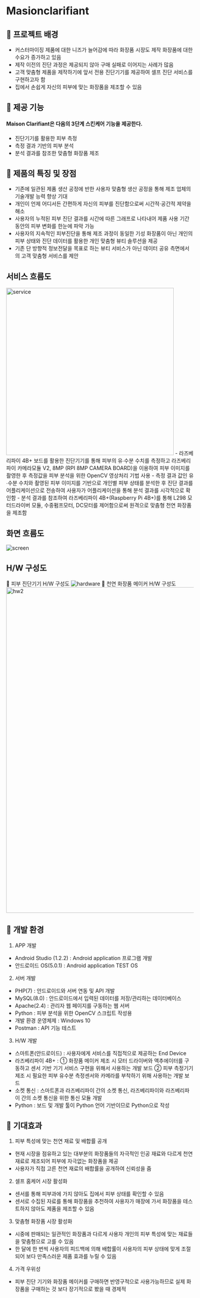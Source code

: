 # Masionclarifiant

##  📌 프로젝트 배경
- 커스터마이징 제품에 대한 니즈가 늘어감에 따라 화장품 시장도 제작 화장품에 대한 수요가 증가하고 있음
- 제작 이전의 진단 과정은 제공되지 않아 구매 실패로 이어지는 사례가 많음
- 고객 맞춤형 제품을 제작하기에 앞서 전용 진단기기를 제공하여 셀프 진단 서비스를 구현하고자 함
- 집에서 손쉽게 자신의 피부에 맞는 화장품을 제조할 수 있음

##  📌 제공 기능
#### Maison Clarifiant은 다음의 3단계 스킨케어 기능을 제공한다.
- 진단기기를 활용한 피부 측정
- 측정 결과 기반의 피부 분석
- 분석 결과를 참조한 맞춤형 화장품 제조

## 📌 제품의 특징 및 장점
- 기존에 일관된 제품 생산 공정에 반한 사용자 맞춤형 생산 공정을 통해 제조 업체의 기술개발 능력 향상 기대
- 개인이 언제 어디서든 간편하게 자신의 피부를 진단함으로써 시간적·공간적 제약을 해소
- 사용자의 누적된 피부 진단 결과를 시간에 따른 그래프로 나타내어 제품 사용 기간 동안의 피부 변화를 한눈에 파악 가능
- 사용자의 지속적인 피부진단을 통해 제조 과정이 동일한 기성 화장품이 아닌 개인의 피부 상태와 진단 데이터를 활용한 개인 맞춤형 뷰티 솔루션을 제공
- 기존 단 방향적 정보전달을 목표로 하는 뷰티 서비스가 아닌 데이터 공유  측면에서의 고객 맞춤형 서비스를 제안

## 서비스 흐름도
<img width="450" alt="service" src="https://user-images.githubusercontent.com/29416323/115499571-9bfb2680-a2aa-11eb-935c-d57dcdce3984.png">
- 라즈베리파이 4B+ 보드를 활용한 진단기기를 통해 피부의 유∙수분 수치를 측정하고 라즈베리파이 카메라모듈 V2, 8MP (RPI 8MP CAMERA BOARD)을 이용하여 피부 이미지를 촬영한 후 측정값을 피부 분석을 위한 OpenCV 영상처리 기법 사용
- 측정 결과 값인 유∙수분 수치와 촬영된 피부 이미지를 기반으로 개인별 피부 상태를 분석한 후 진단 결과를 어플리케이션으로 전송하여 사용자가 어플리케이션을 통해 분석 결과를 시각적으로 확인함
- 분석 결과를 참조하여 라즈베리파이 4B+(Raspberry Pi 4B+)를 통해 L298 모터드라이버 모듈, 수중펌프모터, DC모터를 제어함으로써 원격으로 맞춤형 천연 화장품을 제조함

## 화면 흐름도
![screen](https://user-images.githubusercontent.com/29416323/115499537-90a7fb00-a2aa-11eb-9324-7c4cfcceca7a.png)

## H/W 구성도
📎 피부 진단기기 H/W 구성도
![hardware](https://user-images.githubusercontent.com/29416323/115499551-97cf0900-a2aa-11eb-9aec-53efd7791835.png)
📎 천연 화장품 메이커 H/W 구성도
<img width="876" alt="hw2" src="https://user-images.githubusercontent.com/29416323/115499555-98679f80-a2aa-11eb-919d-b5f11a89c32b.png">

## 📌 개발 환경
1) APP 개발
- Android Studio (1.2.2) : Android application 프로그램 개발
- 안드로이드 OS(5.0.1) : Android application TEST OS
2) 서버 개발
- PHP(7) : 안드로이드와 서버 연동 및 API 개발
- MySQL(8.0) : 안드로이드에서 입력된 데이터를 저장/관리하는 데이터베이스
- Apache(2.4) : 관리자 웹 페이지를 구동하는 웹 서버
- Python : 피부 분석을 위한 OpenCV 스크립트 작성용 
- 개발 환경 운영체제 : Windows 10
- Postman : API 기능 테스트
3) H/W 개발
- 스마트폰(안드로이드) : 사용자에게 서비스를 직접적으로 제공하는 End Device
- 라즈베리파이 4B+ : ① 화장품 메이커 제조 시 모터 드라이버와 액추에이터를 구동하고 센서 기반 기기 서비스 구현을 위해서 사용하는 개발 보드
② 피부 측정기기 제조 시 필요한 피부 유수분 측정센서와 카메라를 부착하기 위해 사용하는 개발 보드
- 소켓 통신 : 스마트폰과 라즈베리파이 간의 소켓 통신, 라즈베리파이와 라즈베리파이 간의 소켓 통신을 위한 통신 모듈 개발
- Python : 보드 및 개발 툴이 Python 언어 기반이므로 Python으로 작성

##  📌 기대효과
1) 피부 특성에 맞는 천연 재료 및 배합률 공개
- 현재 시장을 점유하고 있는 대부분의 화장품들의 자극적인 인공 재료와 다르게 천연 재료로 제조되어 피부에 자극없는 화장품을 제공
- 사용자가 직접 고른 천연 재료의 배합률을 공개하여 신뢰성을 줌
2) 셀프 홈케어 시장 활성화
- 센서를 통해 피부과에 가지 않아도 집에서 피부 상태를 확인할 수 있음
- 센서로 수집된 자료를 통해 화장품을 추천하여 사용자가 매장에 가서 화장품을 테스트하지 않아도 제품을 제조할 수 있음
3) 맞춤형 화장품 시장 활성화
- 시중에 판매되는 일관적인 화장품과 다르게 사용자 개인의 피부 특성에 맞는 재료들을 맞춤형으로 고를 수 있음
- 한 달에 한 번씩 사용자의 피드백에 의해 배합률이 사용자의 피부 상태에 맞게 조절되어 보다 만족스러운 제품 효과를 누릴 수 있음
4) 가격 우위성 
- 피부 진단 기기와 화장품 메이커를 구매하면 반영구적으로 사용가능하므로 실제 화장품을 구매하는 것 보다 장기적으로 봤을 때 경제적
